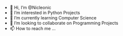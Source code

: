 - 👋 Hi, I’m @Nicleonic
- 👀 I’m interested in Python Projects
- 🌱 I’m currently learning Computer Science
- 💞️ I’m looking to collaborate on Programming Projects
- 📫 How to reach me ...

<!---
Nicleonic/Nicleonic is a ✨ special ✨ repository because its `README.md` (this file) appears on your GitHub profile.
You can click the Preview link to take a look at your changes.
--->
